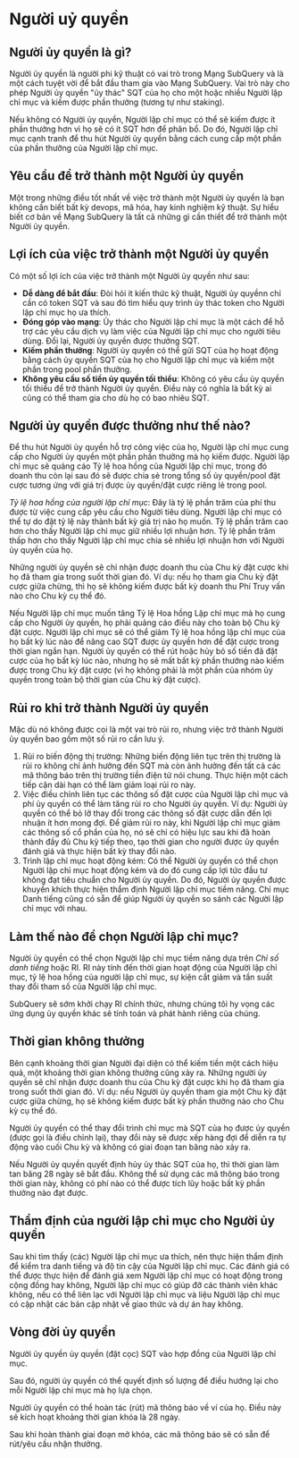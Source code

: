 # Người uỷ quyền

## Người ủy quyền là gì?

Người ủy quyền là người phi kỹ thuật có vai trò trong Mạng SubQuery và là một cách tuyệt vời để bắt đầu tham gia vào Mạng SubQuery. Vai trò này cho phép Người ủy quyền "ủy thác" SQT của họ cho một hoặc nhiều Người lập chỉ mục và kiếm được phần thưởng (tương tự như staking).

Nếu không có Người ủy quyền, Người lập chỉ mục có thể sẽ kiếm được ít phần thưởng hơn vì họ sẽ có ít SQT hơn để phân bổ. Do đó, Người lập chỉ mục cạnh tranh để thu hút Người ủy quyền bằng cách cung cấp một phần của phần thưởng của Người lập chỉ mục.

## Yêu cầu để trở thành một Người ủy quyền

Một trong những điều tốt nhất về việc trở thành một Người ủy quyền là bạn không cần biết bất kỳ devops, mã hóa, hay kinh nghiệm kỹ thuật. Sự hiểu biết cơ bản về Mạng SubQuery là tất cả những gì cần thiết để trở thành một Người ủy quyền.

## Lợi ích của việc trở thành một Người ủy quyền

Có một số lợi ích của việc trở thành một Người ủy quyền như sau:

- **Dễ dàng để bắt đầu**: Đòi hỏi ít kiến thức kỹ thuật, Người ủy quyềnn chỉ cần có token SQT và sau đó tìm hiểu quy trình ủy thác token cho Người lập chỉ mục họ ưa thích.
- **Đóng góp vào mạng**: Ủy thác cho Người lập chỉ mục là một cách để hỗ trợ các yêu cầu dịch vụ làm việc của Người lập chỉ mục cho người tiêu dùng. Đổi lại, Người ủy quyền được thưởng SQT.
- **Kiếm phần thưởng**: Người ủy quyền có thể gửi SQT của họ hoạt động bằng cách ủy quyền SQT của họ cho Người lập chỉ mục và kiếm một phần trong pool phần thưởng.
- **Không yêu cầu số tiền ủy quyền tối thiểu**: Không có yêu cầu ủy quyền tối thiểu để trở thành Người ủy quyền. Điều này có nghĩa là bất kỳ ai cũng có thể tham gia cho dù họ có bao nhiêu SQT.

## Người ủy quyền được thưởng như thế nào?

Để thu hút Người ủy quyền hỗ trợ công việc của họ, Người lập chỉ mục cung cấp cho Người ủy quyền một phần phần thưởng mà họ kiếm được. Người lập chỉ mục sẽ quảng cáo Tỷ lệ hoa hồng của Người lập chỉ mục, trong đó doanh thu còn lại sau đó sẽ được chia sẻ trong tổng số ủy quyền/pool đặt cược tương ứng với giá trị được ủy quyền/đặt cược riêng lẻ trong pool.

*Tỷ lệ hoa hồng của người lập chỉ mục*: Đây là tỷ lệ phần trăm của phí thu được từ việc cung cấp yêu cầu cho Người tiêu dùng. Người lập chỉ mục có thể tự do đặt tỷ lệ này thành bất kỳ giá trị nào họ muốn. Tỷ lệ phần trăm cao hơn cho thấy Người lập chỉ mục giữ nhiều lợi nhuận hơn. Tỷ lệ phần trăm thấp hơn cho thấy Người lập chỉ mục chia sẻ nhiều lợi nhuận hơn với Người ủy quyền của họ.

Những người ủy quyền sẽ chỉ nhận được doanh thu của Chu kỳ đặt cược khi họ đã tham gia trong suốt thời gian đó. Ví dụ: nếu họ tham gia Chu kỳ đặt cược giữa chừng, thì họ sẽ không kiếm được bất kỳ doanh thu Phí Truy vấn nào cho Chu kỳ cụ thể đó.

Nếu Người lập chỉ mục muốn tăng Tỷ lệ Hoa hồng Lập chỉ mục mà họ cung cấp cho Người ủy quyền, họ phải quảng cáo điều này cho toàn bộ Chu kỳ đặt cược. Người lập chỉ mục sẽ có thể giảm Tỷ lệ hoa hồng lập chỉ mục của họ bất kỳ lúc nào để nâng cao SQT được ủy quyền hơn để đặt cược trong thời gian ngắn hạn. Người ủy quyền có thể rút hoặc hủy bỏ số tiền đã đặt cược của họ bất kỳ lúc nào, nhưng họ sẽ mất bất kỳ phần thưởng nào kiếm được trong Chu kỳ đặt cược (vì họ không phải là một phần của nhóm ủy quyền trong toàn bộ thời gian của Chu kỳ đặt cược).

## Rủi ro khi trở thành Người ủy quyền

Mặc dù nó không được coi là một vai trò rủi ro, nhưng việc trở thành Người ủy quyền bao gồm một số rủi ro cần lưu ý.

1. Rủi ro biến động thị trường: Những biến động liên tục trên thị trường là rủi ro không chỉ ảnh hưởng đến SQT mà còn ảnh hưởng đến tất cả các mã thông báo trên thị trường tiền điện tử nói chung. Thực hiện một cách tiếp cận dài hạn có thể làm giảm loại rủi ro này.
2. Việc điều chỉnh liên tục các thông số đặt cược của Người lập chỉ mục và phí ủy quyền có thể làm tăng rủi ro cho Người ủy quyền. Ví dụ: Người ủy quyền có thể bỏ lỡ thay đổi trong các thông số đặt cược dẫn đến lợi nhuận ít hơn mong đợi. Để giảm rủi ro này, khi Người lập chỉ mục giảm các thông số cổ phần của họ, nó sẽ chỉ có hiệu lực sau khi đã hoàn thành đầy đủ Chu kỳ tiếp theo, tạo thời gian cho người được ủy quyền đánh giá và thực hiện bất kỳ thay đổi nào.
3. Trình lập chỉ mục hoạt động kém: Có thể Người ủy quyền có thể chọn Người lập chỉ mục hoạt động kém và do đó cung cấp lợi tức đầu tư không đạt tiêu chuẩn cho Người ủy quyền. Do đó, Người ủy quyền được khuyến khích thực hiện thẩm định Người lập chỉ mục tiềm năng. Chỉ mục Danh tiếng cũng có sẵn để giúp Người ủy quyền so sánh các Người lập chỉ mục với nhau.

## Làm thế nào để chọn Người lập chỉ mục?

Người ủy quyền có thể chọn Người lập chỉ mục tiềm năng dựa trên *Chỉ số danh tiếng* hoặc RI. RI này tính đến thời gian hoạt động của Người lập chỉ mục, tỷ lệ hoa hồng của người lập chỉ mục, sự kiện cắt giảm và tần suất thay đổi tham số của Người lập chỉ mục.

SubQuery sẽ sớm khởi chạy RI chính thức, nhưng chúng tôi hy vọng các ứng dụng ủy quyền khác sẽ tính toán và phát hành riêng của chúng.

## Thời gian không thưởng

Bên cạnh khoảng thời gian Người đại diện có thể kiếm tiền một cách hiệu quả, một khoảng thời gian không thưởng cũng xảy ra. Những người ủy quyền sẽ chỉ nhận được doanh thu của Chu kỳ đặt cược khi họ đã tham gia trong suốt thời gian đó. Ví dụ: nếu Người ủy quyền tham gia một Chu kỳ đặt cược giữa chừng, họ sẽ không kiếm được bất kỳ phần thưởng nào cho Chu kỳ cụ thể đó.

Người ủy quyền có thể thay đổi trình chỉ mục mà SQT của họ được ủy quyền (được gọi là điều chỉnh lại), thay đổi này sẽ được xếp hàng đợi để diễn ra tự động vào cuối Chu kỳ và không có giai đoạn tan băng nào xảy ra.

Nếu Người ủy quyền quyết định hủy ủy thác SQT của họ, thì thời gian làm tan băng 28 ngày sẽ bắt đầu. Không thể sử dụng các mã thông báo trong thời gian này, không có phí nào có thể được tích lũy hoặc bất kỳ phần thưởng nào đạt được.

## Thẩm định của người lập chỉ mục cho Người ủy quyền

Sau khi tìm thấy (các) Người lập chỉ mục ưa thích, nên thực hiện thẩm định để kiểm tra danh tiếng và độ tin cậy của Người lập chỉ mục. Các đánh giá có thể được thực hiện để đánh giá xem Người lập chỉ mục có hoạt động trong cộng đồng hay không, Người lập chỉ mục có giúp đỡ các thành viên khác không, nếu có thể liên lạc với Người lập chỉ mục và liệu Người lập chỉ mục có cập nhật các bản cập nhật về giao thức và dự án hay không.

## Vòng đời ủy quyền

Người ủy quyền ủy quyền (đặt cọc) SQT vào hợp đồng của Người lập chỉ mục.

Sau đó, người ủy quyền có thể quyết định số lượng để điều hướng lại cho mỗi Người lập chỉ mục mà họ lựa chọn.

Người ủy quyền có thể hoàn tác (rút) mã thông báo về ví của họ. Điều này sẽ kích hoạt khoảng thời gian khóa là 28 ngày.

Sau khi hoàn thành giai đoạn mở khóa, các mã thông báo sẽ có sẵn để rút/yêu cầu nhận thưởng.
